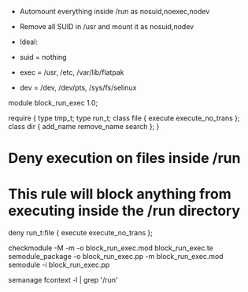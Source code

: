 - Automount everything inside /run as nosuid,noexec,nodev
- Remove all SUID in /usr and mount it as nosuid,nodev

- Ideal:
- suid = nothing
- exec = /usr, /etc, /var/lib/flatpak
- dev = /dev, /dev/pts, /sys/fs/selinux

module block_run_exec 1.0;

require {
    type tmp_t;
    type run_t;
    class file { execute execute_no_trans };
    class dir { add_name remove_name search };
}

# Deny execution on files inside /run
# This rule will block anything from executing inside the /run directory
deny run_t:file { execute execute_no_trans };

checkmodule -M -m -o block_run_exec.mod block_run_exec.te
semodule_package -o block_run_exec.pp -m block_run_exec.mod
semodule -i block_run_exec.pp

semanage fcontext -l | grep '/run'
